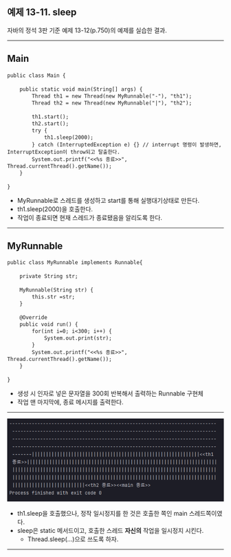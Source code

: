 
## 예제 13-11. sleep

자바의 정석 3판 기준 예제 13-12(p.750)의 예제를 실습한 결과.

---

## Main

```
public class Main {

    public static void main(String[] args) {
        Thread th1 = new Thread(new MyRunnable("-"), "th1");
        Thread th2 = new Thread(new MyRunnable("|"), "th2");

        th1.start();
        th2.start();
        try {
            th1.sleep(2000);
        } catch (InterruptedException e) {} // interrupt 명령이 발생하면, InterruptException이 throw되고 탈출한다.
        System.out.printf("<<%s 종료>>", Thread.currentThread().getName());
    }
    
}
```
- MyRunnable로 스레드를 생성하고 start를 통해 실행대기상태로 만든다.
- th1.sleep(2000)을 호출한다.
- 작업이 종료되면 현재 스레드가 종료됐음을 알리도록 한다.

---

## MyRunnable

```
public class MyRunnable implements Runnable{

    private String str;

    MyRunnable(String str) {
        this.str =str;
    }

    @Override
    public void run() {
        for(int i=0; i<300; i++) {
            System.out.print(str);
        }
        System.out.printf("<<%s 종료>>", Thread.currentThread().getName());
    }

}
```
- 생성 시 인자로 넣은 문자열을 300회 반복해서 출력하는 Runnable 구현체
- 작업 맨 마지막에, 종료 메시지를 출력한다.

---

![sleep.png](sleep.png)

- th1.sleep을 호출했으나, 정작 일시정지를 한 것은 호출한 쪽인 main 스레드쪽이였다.
- sleep은 static 메서드이고, 호출한 스레드 **자신의** 작업을 일시정지 시킨다.
  - Thread.sleep(...)으로 쓰도록 하자.

---